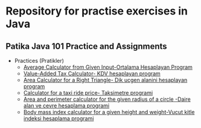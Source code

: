# Repository for practise exercises in Java

## Patika Java 101 Practice and Assignments

<ul>
  
  <li>Practices (Pratikler)
    <ul>
      <li> <a href="https://github.com/YagmurGULEC/JavaPatikaPrinceton/blob/main/Java101Patika/AverageCalculator.java">Average Calculator from Given Input-Ortalama Hesaplayan Program</a> </li>
      <li> <a href="https://github.com/YagmurGULEC/JavaPatikaPrinceton/blob/main/Java101Patika/TaxCalculator.java">Value-Added Tax Calculator- KDV hesaplayan program</a> </li>
       <li> <a href="https://github.com/YagmurGULEC/JavaPatikaPrinceton/blob/main/Java101Patika/AreaCalculator.java">Area Calculator for a Right Triangle- Dik ucgen alanini hesaplayan program</a> </li>
       <li> <a href="https://github.com/YagmurGULEC/JavaPatikaPrinceton/blob/main/Java101Patika/TaximeterCalculator.java">Calculator for a taxi ride price- Taksimetre programi</a> </li>
       <li> <a href="https://github.com/YagmurGULEC/JavaPatikaPrinceton/blob/main/Java101Patika/CircleAreaPerimeterCalculator.java"> Area and perimeter calculator for  the given radius of a circle -Daire alan ve cevre hesaplama programi</a> </li>
      <li> <a href="https://github.com/YagmurGULEC/JavaPatikaPrinceton/blob/main/Java101Patika/BodyMassIndexCalculator.java"> Body mass index calculator for a given height and weight-Vucut kitle indeksi hesaplama programi</a> </li>
    </ul>
  </li>
</ul>